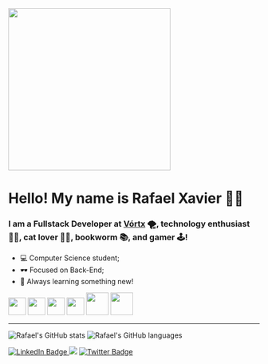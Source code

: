 <img src="https://user-images.githubusercontent.com/78372916/200951189-97ce432f-46d4-4d5f-9f3d-ac4e3e13d5a1.jpg" width="325px" align="center">

# Hello! My name is Rafael Xavier 🐱‍💻
### I am a Fullstack Developer at [Vórtx](https://vortx.com.br/) 🌪, technology enthusiast 👨‍💻, cat lover 🐱‍👤, bookworm 📚, and gamer 🕹!

- 💻 Computer Science student;
- 🕶 Focused on Back-End;
- 🌱 Always learning something new!

<div> 
  <img src="https://cdn.jsdelivr.net/gh/devicons/devicon/icons/javascript/javascript-original.svg" width="35px"/>
  <img src="https://cdn.jsdelivr.net/gh/devicons/devicon/icons/typescript/typescript-original.svg" width="35px"/>
  <img src="https://cdn.jsdelivr.net/gh/devicons/devicon/icons/nodejs/nodejs-original-wordmark.svg" width="35px"/>
  <img src="https://cdn.jsdelivr.net/gh/devicons/devicon/icons/react/react-original-wordmark.svg" width="35px"/>
  <img src="https://cdn.jsdelivr.net/gh/devicons/devicon/icons/html5/html5-original.svg" width="45px"/>
  <img src="https://cdn.jsdelivr.net/gh/devicons/devicon/icons/csharp/csharp-original.svg" width="45px"/>
</div>

---
![Rafael's GitHub stats](https://github-readme-stats.vercel.app/api?username=rafaelxvr&show_icons=true&theme=radical)
![Rafael's GitHub languages](https://github-readme-stats.vercel.app/api/top-langs/?username=rafaelxvr&layout=compact&theme=radical&count-private=true)

<div id="badges">
  <a href = "https://github.com/rafaelxvr">
    <img src="https://img.shields.io/badge/LinkedIn-blue?style=for-the-badge&logo=linkedin&logoColor=white" alt="LinkedIn Badge"/>
  </a>
  <a href="https://instagram.com/rafaelxvr" target="_blank"><img src="https://img.shields.io/badge/-Instagram-%23E4405F?style=for-the-badge&logo=instagram&logoColor=white" target="_blank"></a>
  <a href = "[https://github.com/rafaelxvr](https://twitter.com/dangeroumasters)">
    <img src="https://img.shields.io/badge/Twitter-blue?style=for-the-badge&logo=twitter&logoColor=white" alt="Twitter Badge"/>
  </a>
</div>
